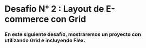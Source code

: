# Desafío N° 2 : Layout de E-commerce con Grid

### En este siguiente desafío, mostraremos un proyecto con utilizando Grid e incluyendo Flex.
